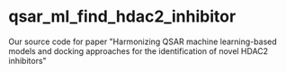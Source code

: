 # qsar_ml_find_hdac2_inhibitor
Our source code for paper "Harmonizing QSAR machine learning-based models and docking approaches for the identification of novel HDAC2 inhibitors"
